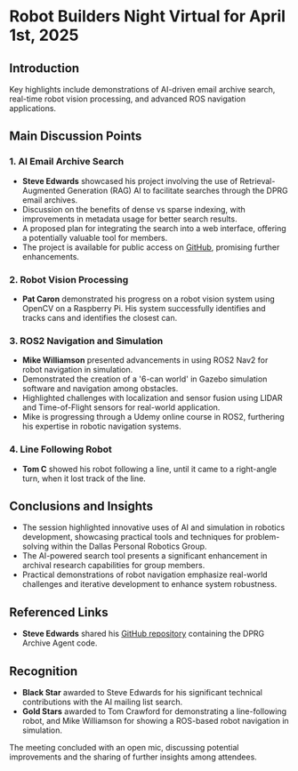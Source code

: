 # Robot Builders Night Virtual for April 1st, 2025

## Introduction
Key highlights include demonstrations of AI-driven email archive search, real-time robot vision processing, and advanced ROS navigation applications.

## Main Discussion Points

### 1. AI Email Archive Search
- **Steve Edwards** showcased his project involving the use of Retrieval-Augmented Generation (RAG) AI to facilitate searches through the DPRG email archives.
- Discussion on the benefits of dense vs sparse indexing, with improvements in metadata usage for better search results.
- A proposed plan for integrating the search into a web interface, offering a potentially valuable tool for members.
- The project is available for public access on [GitHub](https://github.com/sedwardstx/DprgArchiveAgent), promising further enhancements.

### 2. Robot Vision Processing
- **Pat Caron** demonstrated his progress on a robot vision system using OpenCV on a Raspberry Pi. His system successfully identifies and tracks cans and identifies the closest can. 

### 3. ROS2 Navigation and Simulation
- **Mike Williamson** presented advancements in using ROS2 Nav2 for robot navigation in simulation. 
- Demonstrated the creation of a '6-can world' in Gazebo simulation software and navigation among obstacles.
- Highlighted challenges with localization and sensor fusion using LIDAR and Time-of-Flight sensors for real-world application.
- Mike is progressing through a Udemy online course in ROS2, furthering his expertise in robotic navigation systems.

### 4. Line Following Robot
- **Tom C** showed his robot following a line, until it came to a right-angle turn, when it lost track of the line.

## Conclusions and Insights
- The session highlighted innovative uses of AI and simulation in robotics development, showcasing practical tools and techniques for problem-solving within the Dallas Personal Robotics Group.
- The AI-powered search tool presents a significant enhancement in archival research capabilities for group members.
- Practical demonstrations of robot navigation emphasize real-world challenges and iterative development to enhance system robustness.

## Referenced Links
- **Steve Edwards** shared his [GitHub repository](https://github.com/sedwardstx/DprgArchiveAgent) containing the DPRG Archive Agent code.
  
## Recognition
- **Black Star** awarded to Steve Edwards for his significant technical contributions with the AI mailing list search.
- **Gold Stars** awarded to Tom Crawford for demonstrating a line-following robot, and Mike Williamson for showing a ROS-based robot navigation in simulation.

The meeting concluded with an open mic, discussing potential improvements and the sharing of further insights among attendees.

